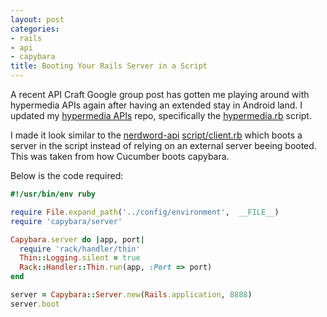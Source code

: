 ```yaml
---
layout: post
categories:
- rails
- api
- capybara
title: Booting Your Rails Server in a Script
---
```


A recent API Craft Google group post has gotten me playing around with hypermedia APIs again after having an extended stay in Android land. I updated my [hypermedia APIs](https://github.com/oestrich/hypermedia_rails) repo, specifically the [hypermedia.rb](https://github.com/oestrich/hypermedia_rails/blob/e8ddbacc9b8e9cee0da21739ccbd4345affa833b/hypermedia.rb) script.

I made it look similar to the [nerdword-api](https://github.com/smartlogic/nerdword-api) [script/client.rb](https://github.com/smartlogic/nerdword-api/blob/a28949c055ad0ba60136037f2063638c14039df8/script/client.rb) which boots a server in the script instead of relying on an external server beeing booted. This was taken from how Cucumber boots capybara.

Below is the code required:

```ruby
#!/usr/bin/env ruby

require File.expand_path('../config/environment',  __FILE__)
require 'capybara/server'

Capybara.server do |app, port|
  require 'rack/handler/thin'
  Thin::Logging.silent = true
  Rack::Handler::Thin.run(app, :Port => port)
end

server = Capybara::Server.new(Rails.application, 8888)
server.boot
```
